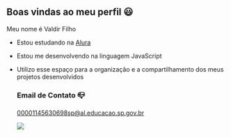 ## Boas vindas ao meu perfil 😃

Meu nome é Valdir Filho

- Estou estudando na [Alura](https://www.alura.com.br)
- Estou me desenvolvendo na linguagem JavaScript
- Utilizo esse espaço para a organização e a compartilhamento dos meus projetos desenvolvidos

  ### Email de Contato 📪

  00001145630698sp@al.educacao.sp.gov.br

  ![](https://media.tenor.com/vzcBG2mZyroAAAAi/spongebob.gif)

